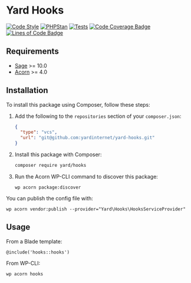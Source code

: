 # Yard Hooks

[![Code Style](https://github.com/yardinternet/hooks/actions/workflows/format-php.yml/badge.svg?no-cache)](https://github.com/yardinternet/hooks/actions/workflows/format-php.yml)
[![PHPStan](https://github.com/yardinternet/hooks/actions/workflows/phpstan.yml/badge.svg?no-cache)](https://github.com/yardinternet/hooks/actions/workflows/phpstan.yml)
[![Tests](https://github.com/yardinternet/hooks/actions/workflows/run-tests.yml/badge.svg?no-cache)](https://github.com/yardinternet/hooks/actions/workflows/run-tests.yml)
[![Code Coverage Badge](https://github.com/yardinternet/hooks/blob/badges/coverage.svg)](https://github.com/yardinternet/hooks/actions/workflows/badges.yml)
[![Lines of Code Badge](https://github.com/yardinternet/hooks/blob/badges/lines-of-code.svg)](https://github.com/yardinternet/hooks/actions/workflows/badges.yml)



## Requirements

- [Sage](https://github.com/roots/sage) >= 10.0
- [Acorn](https://github.com/roots/acorn) >= 4.0

## Installation

To install this package using Composer, follow these steps:

1. Add the following to the `repositories` section of your `composer.json`:

    ```json
    {
      "type": "vcs",
      "url": "git@github.com:yardinternet/yard-hooks.git"
    }
    ```

2. Install this package with Composer:

    ```sh
    composer require yard/hooks
    ```

3. Run the Acorn WP-CLI command to discover this package:

    ```shell
    wp acorn package:discover
    ```

You can publish the config file with:

```shell
wp acorn vendor:publish --provider="Yard\Hooks\HooksServiceProvider"
```

## Usage

From a Blade template:

```blade
@include('hooks::hooks')
```

From WP-CLI:

```shell
wp acorn hooks
```
